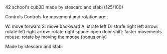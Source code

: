 42 school's cub3D made by stescaro and sfabi (125/100)

Controls
Controls for movement and rotation are:

W: move forward
S: move backward
A: strafe left
D: strafe right
left arrow: rotate left
right arrow: rotate right
space: open door
shift: faster movements
mouse: rotate by moving the mouse (bonus only)

Made by stescaro and sfabi
